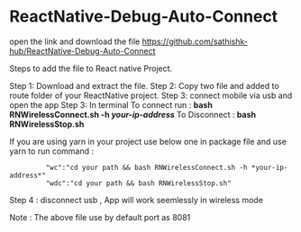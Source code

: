 # ReactNative-Debug-Auto-Connect

open the link and download the file
https://github.com/sathishk-hub/ReactNative-Debug-Auto-Connect

Steps to add the file to React native Project.

Step 1: Download and extract the file.
Step 2: Copy two file and added to route folder of your ReactNative project.
Step 3: connect mobile via usb and open the app
Step 3: 
In terminal
            To connect run : **bash RNWirelessConnect.sh -h *your-ip-address***
            To Disconnect  : **bash RNWirelessStop.sh**

If you are using yarn in your project use below one in package file and use yarn to run command :

             "wc":"cd your path && bash RNWirelessConnect.sh -h *your-ip-address*"
             "wdc":"cd your path && bash RNWirelessStop.sh"

Step 4 : disconnect usb , App will work seemlessly in wireless mode 


Note : The above file use by default port as 8081

             




